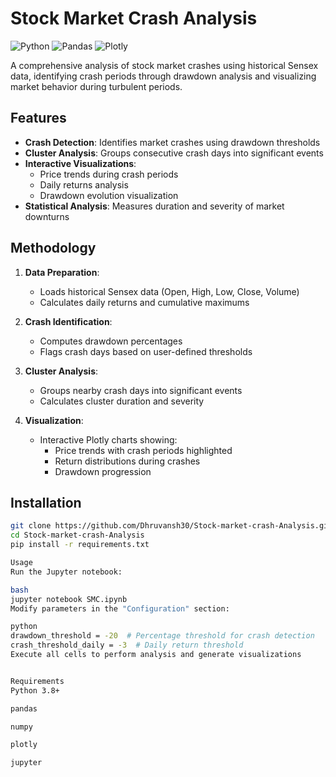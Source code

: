 # Stock Market Crash Analysis

![Python](https://img.shields.io/badge/python-3670A0?style=for-the-badge&logo=python&logoColor=ffdd54)
![Pandas](https://img.shields.io/badge/pandas-%23150458.svg?style=for-the-badge&logo=pandas&logoColor=white)
![Plotly](https://img.shields.io/badge/Plotly-%233F4F75.svg?style=for-the-badge&logo=plotly&logoColor=white)

A comprehensive analysis of stock market crashes using historical Sensex data, identifying crash periods through drawdown analysis and visualizing market behavior during turbulent periods.

## Features

- **Crash Detection**: Identifies market crashes using drawdown thresholds
- **Cluster Analysis**: Groups consecutive crash days into significant events
- **Interactive Visualizations**: 
  - Price trends during crash periods
  - Daily returns analysis
  - Drawdown evolution visualization
- **Statistical Analysis**: Measures duration and severity of market downturns

## Methodology

1. **Data Preparation**:
   - Loads historical Sensex data (Open, High, Low, Close, Volume)
   - Calculates daily returns and cumulative maximums

2. **Crash Identification**:
   - Computes drawdown percentages
   - Flags crash days based on user-defined thresholds

3. **Cluster Analysis**:
   - Groups nearby crash days into significant events
   - Calculates cluster duration and severity

4. **Visualization**:
   - Interactive Plotly charts showing:
     - Price trends with crash periods highlighted
     - Return distributions during crashes
     - Drawdown progression

## Installation

```bash
git clone https://github.com/Dhruvansh30/Stock-market-crash-Analysis.git
cd Stock-market-crash-Analysis
pip install -r requirements.txt

Usage
Run the Jupyter notebook:

bash
jupyter notebook SMC.ipynb
Modify parameters in the "Configuration" section:

python
drawdown_threshold = -20  # Percentage threshold for crash detection
crash_threshold_daily = -3  # Daily return threshold
Execute all cells to perform analysis and generate visualizations


Requirements
Python 3.8+

pandas

numpy

plotly

jupyter
